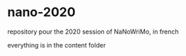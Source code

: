 # nano-2020
repository pour the 2020 session of NaNoWriMo, in french

everything is in the content folder
